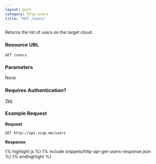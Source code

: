 ```yaml
---
layout: post
category: http-users
title: "GET /users"
---
```


Returns the list of users on the target cloud.

### Resource URL

`GET /users`

### Parameters

None

### Requires Authentication?

[Yes](/http-authentication)

### Example Request

**Request**

`GET http://api.vcap.me/users`

**Response**

<div class="js example">
{% highlight js %}
{% include snippets/http-api-get-users-response.json %}
{% endhighlight %}
</div>
